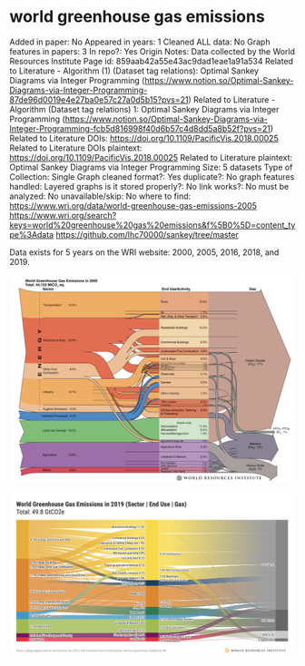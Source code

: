 # world greenhouse gas emissions

Added in paper: No
Appeared in years: 1
Cleaned ALL data: No
Graph features in papers: 3
In repo?: Yes
Origin Notes: Data collected by the World Resources Institute
Page id: 859aab42a55e43ac9dad1eae1a91a534
Related to Literature - Algorithm (1) (Dataset tag relations): Optimal Sankey Diagrams via Integer Programming (https://www.notion.so/Optimal-Sankey-Diagrams-via-Integer-Programming-87de96d0019e4e27ba0e57c27a0d5b15?pvs=21)
Related to Literature - Algorithm (Dataset tag relations) 1: Optimal Sankey Diagrams via Integer Programming (https://www.notion.so/Optimal-Sankey-Diagrams-via-Integer-Programming-fcb5d816998f40d6b57c4d8dd5a8b52f?pvs=21)
Related to Literature DOIs: https://doi.org/10.1109/PacificVis.2018.00025
Related to Literature DOIs plaintext: https://doi.org/10.1109/PacificVis.2018.00025
Related to Literature plaintext: Optimal Sankey Diagrams via Integer Programming
Size: 5 datasets
Type of Collection: Single Graph
cleaned format?: Yes
duplicate?: No
graph features handled: Layered graphs
is it stored properly?: No
link works?: No
must be analyzed: No
unavailable/skip: No
where to find: https://www.wri.org/data/world-greenhouse-gas-emissions-2005
https://www.wri.org/search?keys=world%20greenhouse%20gas%20emissions&f%5B0%5D=content_type%3Adata
https://github.com/lhc70000/sankey/tree/master

Data exists for 5 years on the WRI website: 2000, 2005, 2016, 2018, and 2019.

![Screen Shot 2023-01-21 at 2.59.58 PM.png](world%20greenhouse%20gas%20emissions%20859aab42a55e43ac9dad1eae1a91a534/Screen_Shot_2023-01-21_at_2.59.58_PM.png)

![Screen Shot 2023-01-21 at 3.00.19 PM.png](world%20greenhouse%20gas%20emissions%20859aab42a55e43ac9dad1eae1a91a534/Screen_Shot_2023-01-21_at_3.00.19_PM.png)